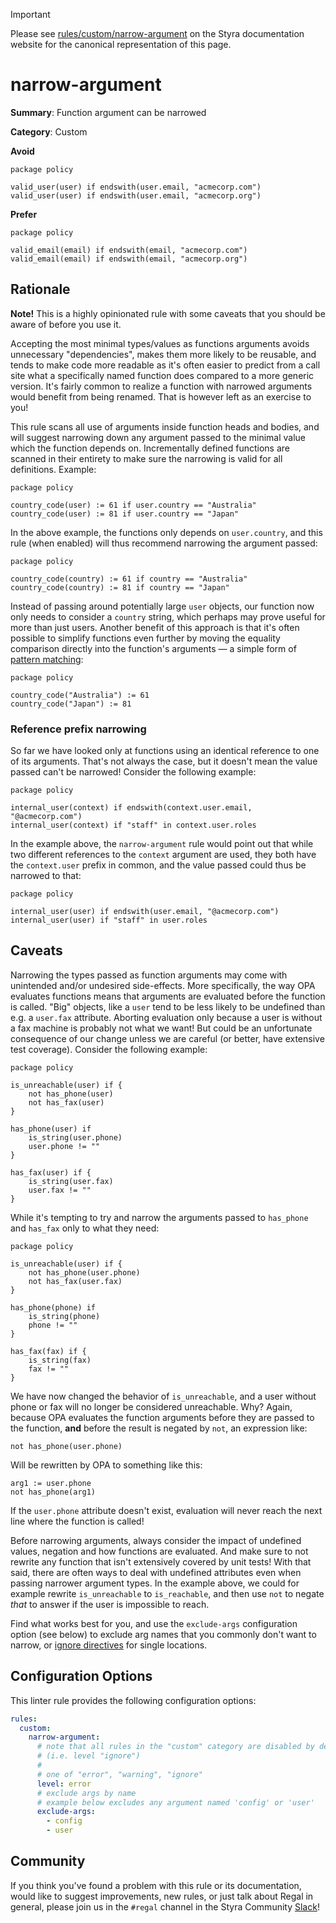 > [!IMPORTANT]
> Please see [rules/custom/narrow-argument](https://docs.styra.com/regal/rules/custom/narrow-argument) on the Styra documentation website for the canonical representation of this page.

# narrow-argument

**Summary**: Function argument can be narrowed

**Category**: Custom

**Avoid**
```rego
package policy

valid_user(user) if endswith(user.email, "acmecorp.com")
valid_user(user) if endswith(user.email, "acmecorp.org")
```

**Prefer**
```rego
package policy

valid_email(email) if endswith(email, "acmecorp.com")
valid_email(email) if endswith(email, "acmecorp.org")
```

## Rationale

**Note!** This is a highly opinionated rule with some caveats that you should be aware of before you use it.

Accepting the most minimal types/values as functions arguments avoids unnecessary "dependencies", makes them more
likely to be reusable, and tends to make code more readable as it's often easier to predict from a call site what
a specifically named function does compared to a more generic version. It's fairly common to realize a function with
narrowed arguments would benefit from being renamed. That is however left as an exercise to you!

This rule scans all use of arguments inside function heads and bodies, and will suggest narrowing down any argument
passed to the minimal value which the function depends on. Incrementally defined functions are scanned in their entirety
to make sure the narrowing is valid for all definitions. Example:

```rego
package policy

country_code(user) := 61 if user.country == "Australia"
country_code(user) := 81 if user.country == "Japan"
```

In the above example, the functions only depends on `user.country`, and this rule (when enabled) will thus recommend
narrowing the argument passed:

```rego
package policy

country_code(country) := 61 if country == "Australia"
country_code(country) := 81 if country == "Japan"
```

Instead of passing around potentially large `user` objects, our function now only needs to consider a `country` string,
which perhaps may prove useful for more than just users. Another benefit of this approach is that it's often possible
to simplify functions even further by moving the equality comparison directly into the function's arguments — a simple
form of [pattern matching](https://docs.styra.com/regal/rules/idiomatic/equals-pattern-matching):

```rego
package policy

country_code("Australia") := 61
country_code("Japan") := 81
```

### Reference prefix narrowing

So far we have looked only at functions using an identical reference to one of its arguments. That's not always the
case, but it doesn't mean the value passed can't be narrowed! Consider the following example:

```rego
package policy

internal_user(context) if endswith(context.user.email, "@acmecorp.com")
internal_user(context) if "staff" in context.user.roles
```

In the example above, the `narrow-argument` rule would point out that while two different references to the `context`
argument are used, they both have the `context.user` prefix in common, and the value passed could thus be narrowed to
that:

```rego
package policy

internal_user(user) if endswith(user.email, "@acmecorp.com")
internal_user(user) if "staff" in user.roles
```

## Caveats

Narrowing the types passed as function arguments may come with unintended and/or undesired side-effects. More
specifically, the way OPA evaluates functions means that arguments are evaluated before the function is called. "Big"
objects, like a `user` tend to be less likely to be undefined than e.g. a `user.fax` attribute. Aborting evaluation only
because a user is without a fax machine is probably not what we want! But could be an unfortunate consequence of our
change unless we are careful (or better, have extensive test coverage). Consider the following example:

```rego
package policy

is_unreachable(user) if {
    not has_phone(user)
    not has_fax(user)
}

has_phone(user) if
    is_string(user.phone)
    user.phone != ""
}

has_fax(user) if {
    is_string(user.fax)
    user.fax != ""
}
````

While it's tempting to try and narrow the arguments passed to `has_phone` and `has_fax` only to what they need:

```rego
package policy

is_unreachable(user) if {
    not has_phone(user.phone)
    not has_fax(user.fax)
}

has_phone(phone) if
    is_string(phone)
    phone != ""
}

has_fax(fax) if {
    is_string(fax)
    fax != ""
}
````

We have now changed the behavior of `is_unreachable`, and a user without phone or fax will no longer be considered
unreachable. Why? Again, because OPA evaluates the function arguments before they are passed to the function, **and**
before the result is negated by `not`, an expression like:

```rego
not has_phone(user.phone)
```

Will be rewritten by OPA to something like this:

```rego
arg1 := user.phone
not has_phone(arg1)
```

If the `user.phone` attribute doesn't exist, evaluation will never reach the next line where the function is called!

Before narrowing arguments, always consider the impact of undefined values, negation and how functions are evaluated.
And make sure to not rewrite any function that isn't extensively covered by unit tests! With that said, there are often
ways to deal with undefined attributes even when passing narrower argument types. In the example above, we could for
example rewrite `is_unreachable` to `is_reachable`, and then use `not` to negate *that* to answer if the user is
impossible to reach.

Find what works best for you, and use the `exclude-args` configuration option (see below) to exclude arg names that you
commonly don't want to narrow, or [ignore directives](https://docs.styra.com/regal#inline-ignore-directives) for single
locations.

## Configuration Options

This linter rule provides the following configuration options:

```yaml
rules:
  custom:
    narrow-argument:
      # note that all rules in the "custom" category are disabled by default
      # (i.e. level "ignore")
      #
      # one of "error", "warning", "ignore"
      level: error
      # exclude args by name
      # example below excludes any argument named 'config' or 'user'
      exclude-args:
        - config
        - user
```

## Community

If you think you've found a problem with this rule or its documentation, would like to suggest improvements, new rules,
or just talk about Regal in general, please join us in the `#regal` channel in the Styra Community
[Slack](https://inviter.co/styra)!
